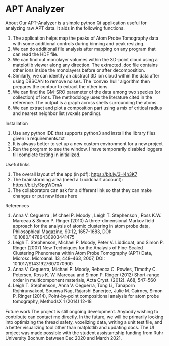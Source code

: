 # APT Analyzer

About
Our APT-Analyzer is a simple python Qt application useful for analyzing raw APT data. It aids in the following functions.
1.	The application helps map the peaks of Atom Probe Tomography data with some additional controls during binning and peak resizing. 
2.	We can do additional file analysis after mapping on any program that can read the HDF file.
3.	We can find out monolayer volumes within the 3D-point cloud using a matplotlib viewer along any direction. The extracted .doc file contains other ions inside the monolayers before or after decomposition.
4.	Similarly, we can identify an abstract 3D ion cloud within the data after using DBSCAN to remove noises. The 'convex hull' algorithm then prepares the contour to extract the other ions.
5.	We can find the GM-SRO parameter of the data among two species (or collection) of ions. The methodology uses the literature cited in the reference. The output is a graph across shells surrounding the atoms.
6.	We can extract and plot a composition part using a mix of critical radius and nearest neighbor list (voxels pending).

Installation
1.	Use any python IDE that supports python3 and install the library files given in requirements.txt
2.	It is always better to set up a new custom environment for a new project
3.	Run the program to see the window. I have temporarily disabled loggers till complete testing in initialized.

Useful links
1.	The overall layout of the app (in pdf): https://bit.ly/3H4h3K7
2.	The brainstorming area (need a Lucidchart account): https://bit.ly/3pgWOmA
3.	The collaborators can ask for a different link so that they can make changes or put new ideas here

References
1.	Anna V. Ceguerra , Michael P. Moody , Leigh T. Stephenson , Ross K.W. Marceau & Simon P. Ringer (2010) A three-dimensional Markov field approach for the analysis of atomic clustering in atom probe data, Philosophical Magazine, 90:12, 1657-1683, DOI: 10.1080/14786430903441475
2.	Leigh T. Stephenson, Michael P. Moody, Peter V. Liddicoat, and Simon P. Ringer (2007) New Techniques for the Analysis of Fine-Scaled Clustering Phenomena within Atom Probe Tomography (APT) Data, Microsc. Microanal. 13, 448–463, 2007, DOI: 10.1017/S1431927607070900 
3.	Anna V. Ceguerra, Michael P. Moody, Rebecca C. Powles, Timothy C. Petersen, Ross K. W. Marceau and Simon P. Ringer (2012) Short-range order in multicomponent materials, Acta Cryst. (2012). A68, 547–560
4.	Leigh T. Stephenson, Anna V. Ceguerra, Tong Li, Tanaporn Rojhirunsakool, Soumya Nag, Rajarshi Banerjee, Julie M. Cairney, Simon P. Ringer (2014), Point-by-point compositional analysis for atom probe tomography, MethodsX 1 (2014) 12–18

Future work
The project is still ongoing development. Anybody wishing to contribute can contact me directly. In the future, we will be primarily looking into optimizing the thread safety, voxelizing data, writing a unit test file, and a better visualizing tool other than matplotlib and updating docs. The UI project was made possible with the student assistantship funding from Ruhr University Bochum between Dec 2020 and March 2021. 
